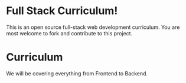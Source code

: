 # Full Stack Curriculum!
This is an open source full-stack web development curriculum. You are most welcome to fork and contribute to this
project.

# Curriculum
We will be covering everything from Frontend to Backend.
